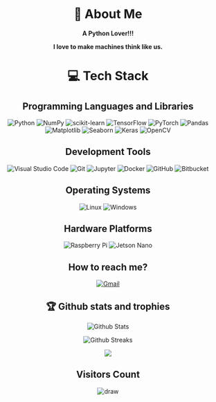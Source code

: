 <div align="center">

# 💫 About Me

**A Python Lover!!!**

******I love to make machines think like us.******

# 💻 Tech Stack

## Programming Languages and Libraries

![Python](https://img.shields.io/badge/python-3670A0?style=for-the-badge&logo=python&logoColor=ffdd54)
![NumPy](https://img.shields.io/badge/numpy-%23013243.svg?style=for-the-badge&logo=numpy&logoColor=white)
![scikit-learn](https://img.shields.io/badge/scikit--learn-%23F7931E.svg?style=for-the-badge&logo=scikit-learn&logoColor=white)
![TensorFlow](https://img.shields.io/badge/TensorFlow-%23FF6F00.svg?style=for-the-badge&logo=TensorFlow&logoColor=white)
![PyTorch](https://img.shields.io/badge/PyTorch-%23EE4C2C.svg?style=for-the-badge&logo=PyTorch&logoColor=white)
![Pandas](https://img.shields.io/badge/pandas-%23150458.svg?style=for-the-badge&logo=pandas&logoColor=white)
![Matplotlib](https://img.shields.io/badge/Matplotlib-%230077B5.svg?style=for-the-badge&logo=Matplotlib&logoColor=white)
![Seaborn](https://img.shields.io/badge/Seaborn-%230076D6.svg?style=for-the-badge&logo=Seaborn&logoColor=white)
![Keras](https://img.shields.io/badge/Keras-%23D00000.svg?style=for-the-badge&logo=Keras&logoColor=white)
![OpenCV](https://img.shields.io/badge/OpenCV-%23FFA500.svg?style=for-the-badge&logo=OpenCV&logoColor=white)

## Development Tools

![Visual Studio Code](https://img.shields.io/badge/Visual%20Studio%20Code-0078d7.svg?style=for-the-badge&logo=visual-studio-code&logoColor=white)
![Git](https://img.shields.io/badge/git-%23F05033.svg?style=for-the-badge&logo=git&logoColor=white)
![Jupyter](https://img.shields.io/badge/Jupyter-%23F37626.svg?style=for-the-badge&logo=Jupyter&logoColor=white)
![Docker](https://img.shields.io/badge/Docker-%230db7ed.svg?style=for-the-badge&logo=docker&logoColor=white)
![GitHub](https://img.shields.io/badge/GitHub-%23181717.svg?style=for-the-badge&logo=GitHub&logoColor=white)
![Bitbucket](https://img.shields.io/badge/Bitbucket-%230052CC.svg?style=for-the-badge&logo=Bitbucket&logoColor=white)

## Operating Systems

![Linux](https://img.shields.io/badge/Linux-FCC624?style=for-the-badge&logo=linux&logoColor=black)
![Windows](https://img.shields.io/badge/Windows-0078D6?style=for-the-badge&logo=windows&logoColor=white)

## Hardware Platforms

![Raspberry Pi](https://img.shields.io/badge/Raspberry%20Pi-C51A4A?style=for-the-badge&logo=Raspberry-Pi)
![Jetson Nano](https://img.shields.io/badge/NVIDIA%20Jetson%20Nano-76B900?style=for-the-badge&logo=nvidia&logoColor=white)

## How to reach me?

[![Gmail](https://img.shields.io/badge/Gmail-D14836?style=for-the-badge&logo=gmail&logoColor=white)](mailto:soheil.fa201@gmail.com)

## 🏆 Github stats and trophies

![Github Stats](https://github-readme-stats.vercel.app/api/?username=soheilsaya&theme=nord)

![Github Streaks](https://github-readme-streak-stats.herokuapp.com/?user=soheilsaya&theme=nord)

![](https://github-profile-trophy.vercel.app/?username=soheilsaya&theme=dark&no-frame=false&no-bg=true&margin-w=4)

## Visitors Count

![draw](https://profile-counter.glitch.me/{soheilsaya}/count.svg)

</div>
